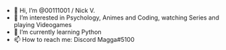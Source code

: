 - 👋 Hi, I’m @00111001 / Nick V.
- 👀 I’m interested in Psychology, Animes and Coding, watching Series and playing Videogames
- 🌱 I’m currently learning Python
- 📫 How to reach me: Discord Magga#5100

<!---
00111001/00111001 is a ✨ special ✨ repository because its `README.md` (this file) appears on your GitHub profile.
You can click the Preview link to take a look at your changes.
--->
